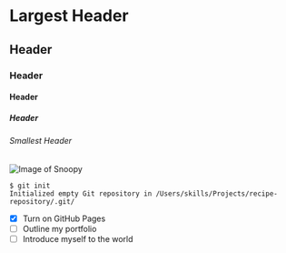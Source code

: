 # Largest Header
## Header
### Header
#### Header
##### Header
###### Smallest Header
![Image of Snoopy](https://www.ft.com/__origami/service/image/v2/images/raw/http%3A%2F%2Fcom.ft.imagepublish.upp-prod-eu.s3.amazonaws.com%2Fe5e9d252-dcbc-11e8-9f04-38d397e6661c?dpr=1&fit=scale-down&source=next&width=700)

```
$ git init
Initialized empty Git repository in /Users/skills/Projects/recipe-repository/.git/
```
- [x] Turn on GitHub Pages
- [ ] Outline my portfolio
- [ ] Introduce myself to the world
